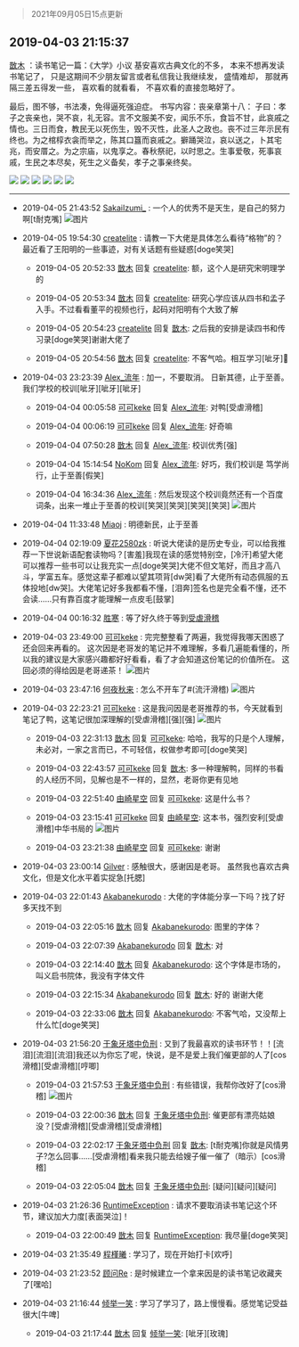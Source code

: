 > 2021年09月05日15点更新
<link rel="stylesheet" href="https://cdn.jsdelivr.net/gh/taotie6/sampleJSON@main/css/photo_show.css">


 ## 2019-04-03 21:15:37 

 [㪚木](https://www.coolapk.com/feed/11063706?shareKey=N2ViYTQ2ZWFjYzUwNjEzMTc0YTM~) ：读书笔记一篇：《大学》小议
基安喜欢古典文化的不多，
本来不想再发读书笔记了，
只是这期间不少朋友留言或者私信我让我继续发，
盛情难却，
那就再隔三差五得发一些，
喜欢看的就看看，
不喜欢看的直接忽略好了。

最后，图不够，书法凑，免得逼死强迫症。
书写内容：丧亲章第十八：
子曰<!--break-->：孝子之丧亲也，哭不哀，礼无容。言不文服美不安，闻乐不乐，食旨不甘，此哀戚之情也。三日而食，教民无以死伤生，毁不灭性，此圣人之政也。丧不过三年示民有终也。为之棺椁衣衾而举之，陈其口簋而哀戚之。擗踊哭泣，哀以送之，卜其宅兆，而安厝之。为之宗庙，以鬼享之。春秋祭祀，以时思之。生事爱敬，死事哀戚，生民之本尽矣，死生之义备矣，孝子之事亲终矣。 

<div class="album">
<img class="img-item" src="https://image.coolapk.com/feed/2019/0403/20/1081091_1554295324_7516@1080x2280.jpg" />
<img class="img-item" src="https://image.coolapk.com/feed/2019/0403/20/1081091_1554295327_7042@1079x2278.jpg" />
<img class="img-item" src="https://image.coolapk.com/feed/2019/0403/20/1081091_1554295330_2524@1080x2283.jpg" />
<img class="img-item" src="https://image.coolapk.com/feed/2019/0403/20/1081091_1554295332_8874@1078x2275.jpg" />
<img class="img-item" src="https://image.coolapk.com/feed/2019/0403/20/1081091_1554295335_461@1080x1364.jpg" />
<img class="img-item" src="https://image.coolapk.com/feed/2019/0403/20/1081091_1554295338_1919@3595x2307.jpg" />
</div>

 ------- 

- 2019-04-05 21:43:52 [SakaiIzumi_](uid=1875003) : 一个人的优秀不是天生，是自己的努力啊[t耐克嘴] ![图片](https://image.coolapk.com/feed/2019/0403/14/1377950_1554271641_2759@440x440.jpg)

- 2019-04-05 19:54:30 [createlite](uid=633976) : 请教一下大佬是具体怎么看待“格物”的？
最近看了王阳明的一些事迹，对有关话题有些疑惑[doge笑哭] 

    - 2019-04-05 20:52:33 [㪚木](uid=1081091) 回复 [createlite](uid=633976): 额，这个人是研究宋明理学的 

    - 2019-04-05 20:53:34 [㪚木](uid=1081091) 回复 [createlite](uid=633976): 研究心学应该从四书和孟子入手。不过看看董平的视频也行，起码对阳明有个大致了解 

    - 2019-04-05 20:54:23 [createlite](uid=633976) 回复 [㪚木](uid=1081091): 之后我的安排是读四书和传习录[doge笑哭]谢谢大佬了 

    - 2019-04-05 20:54:56 [㪚木](uid=1081091) 回复 [createlite](uid=633976): 不客气哈。相互学习[呲牙]🍉 

- 2019-04-03 23:23:39 [Alex_流年](uid=591848) : 加一，不要取消。
日新其德，止于至善。
我们学校的校训[呲牙][呲牙][呲牙] 

    - 2019-04-04 00:05:58 [可可keke](uid=2190423) 回复 [Alex_流年](uid=591848): 对鸭[受虐滑稽] 

    - 2019-04-04 00:06:19 [可可keke](uid=2190423) 回复 [Alex_流年](uid=591848): 好奇嘛 

    - 2019-04-04 07:50:28 [㪚木](uid=1081091) 回复 [Alex_流年](uid=591848): 校训优秀[强] 

    - 2019-04-04 15:14:54 [NoKom](uid=2422104) 回复 [Alex_流年](uid=591848): 好巧，我们校训是 笃学尚行，止于至善[假笑] 

    - 2019-04-04 16:34:36 [Alex_流年](uid=591848) : 然后发现这个校训竟然还有一个百度词条，出来一堆止于至善的校训[笑哭][笑哭][笑哭][笑哭] ![图片](https://image.coolapk.com/feed/2019/0404/16/591848_1554366873_7778@1080x2160.jpg)

- 2019-04-04 11:33:48 [Miaoj](uid=720718) : 明德新民，止于至善 

- 2019-04-04 02:19:09 [夏花2580zk](uid=858641) : 听说大佬读的是历史专业，可以给我推荐一下世说新语配套读物吗？[害羞]我现在读的感觉特别空，[冷汗]希望大佬可以推荐一些书可以让我充实一点[doge笑哭]大佬不但文笔好，而且才高八斗，学富五车。感觉这辈子都难以望其项背[dw哭]看了大佬所有动态佩服的五体投地[dw哭]<!--break-->。大佬笔记好多我都看不懂，[泪奔]签名也是完全看不懂，还不会读……只有靠百度才能理解一点皮毛[鼓掌] 

- 2019-04-04 00:16:32 [胜寒](uid=621479) : 等了好久终于等到[受虐滑稽](虽然有些看不懂) 

- 2019-04-03 23:49:00 [可可keke](uid=2190423) : 完完整整看了两遍，我觉得我哪天困惑了还会回来再看的。
这次因是老哥发的笔记并不难理解，多看几遍能看懂的，所以我的建议是大家感兴趣都好好看看，看了才会知道这份笔记的价值所在。
这回必须的得给因是老哥递茶！ ![图片](https://image.coolapk.com/feed/2019/0403/23/2190423_1554306537_9409@500x302.jpg)

- 2019-04-03 23:47:16 [何夜秋来](uid=552467) : 怎么不开车了#(流汗滑稽) ![图片](https://image.coolapk.com/feed/2019/0403/23/552467_1554306434_9134@1024x768.jpg)

- 2019-04-03 22:23:21 [可可keke](uid=2190423) : 这是我问因是老哥推荐的书，今天就看到笔记了鸭，这笔记很加深理解的[受虐滑稽][强][强] ![图片](https://image.coolapk.com/feed/2019/0403/22/2190423_1554301399_236@3840x2160.jpg)

    - 2019-04-03 22:31:13 [㪚木](uid=1081091) 回复 [可可keke](uid=2190423): 哈哈，我写的只是个人理解，未必对，一家之言而已，不可轻信，权做参考即可[doge笑哭] 

    - 2019-04-03 22:43:57 [可可keke](uid=2190423) 回复 [㪚木](uid=1081091): 多一种理解鸭，同样的书看的人经历不同，见解也是不一样的，显然，老哥你更有见地 

    - 2019-04-03 22:51:40 [由崎星空](uid=1150044) 回复 [可可keke](uid=2190423): 这是什么书？ 

    - 2019-04-03 23:15:41 [可可keke](uid=2190423) 回复 [由崎星空](uid=1150044): 这本书，强烈安利[受虐滑稽]中华书局的 ![图片](https://image.coolapk.com/feed/2019/0403/23/2190423_1554304539_3212@1819x2533.jpg)

    - 2019-04-03 23:21:38 [由崎星空](uid=1150044) 回复 [可可keke](uid=2190423): 谢谢 

- 2019-04-03 23:00:14 [Gilver](uid=683603) : 感触很大，感谢因是老哥。
虽然我也喜欢古典文化，但是文化水平着实捉急[托腮] 

- 2019-04-03 22:01:43 [Akabanekurodo](uid=1745836) : 大佬的字体能分享一下吗？找了好多天找不到 

    - 2019-04-03 22:05:16 [㪚木](uid=1081091) 回复 [Akabanekurodo](uid=1745836): 图里的字体？ 

    - 2019-04-03 22:07:39 [Akabanekurodo](uid=1745836) 回复 [㪚木](uid=1081091): 对 

    - 2019-04-03 22:14:40 [㪚木](uid=1081091) 回复 [Akabanekurodo](uid=1745836): 这个字体是市场的，叫义启书院体，我没有字体文件 

    - 2019-04-03 22:15:34 [Akabanekurodo](uid=1745836) 回复 [㪚木](uid=1081091): 好的  谢谢大佬 

    - 2019-04-03 22:33:06 [㪚木](uid=1081091) 回复 [Akabanekurodo](uid=1745836): 不客气哈，又没帮上什么忙[doge笑哭] 

- 2019-04-03 21:56:20 [于象牙塔中负刑](uid=1938509) : 又到了我最喜欢的读书环节！！[流泪][流泪][流泪]我还以为你忘了呢，快说，是不是爱上我们催更部的人了[cos滑稽][受虐滑稽][哼唧] 

    - 2019-04-03 21:57:53 [于象牙塔中负刑](uid=1938509) : 有些错误，我帮你改好了[cos滑稽] ![图片](https://image.coolapk.com/feed/2019/0403/21/1938509_1554299870_7034@1080x2248.jpg)

    - 2019-04-03 22:00:36 [㪚木](uid=1081091) 回复 [于象牙塔中负刑](uid=1938509): 催更部有漂亮姑娘没？[受虐滑稽][受虐滑稽][受虐滑稽] 

    - 2019-04-03 22:02:17 [于象牙塔中负刑](uid=1938509) 回复 [㪚木](uid=1081091): [t耐克嘴]你就是风情男子?怎么回事……[受虐滑稽]看来我只能去给嫂子催一催了（暗示）[cos滑稽] 

    - 2019-04-03 22:05:04 [㪚木](uid=1081091) 回复 [于象牙塔中负刑](uid=1938509): [疑问][疑问][疑问] 

- 2019-04-03 21:26:36 [RuntimeException](uid=950210) : 请求不要取消读书笔记这个环节，建议加大力度[表面哭泣]！ 

    - 2019-04-03 22:00:49 [㪚木](uid=1081091) 回复 [RuntimeException](uid=950210): 我尽量[doge笑哭] 

- 2019-04-03 21:35:49 [程槿曦](uid=1718314) : 学习了，现在开始打卡[欢呼] 

- 2019-04-03 21:23:52 [顾问Re](uid=886479) : 是时候建立一个拿来因是的读书笔记收藏夹了[嘿哈] 

- 2019-04-03 21:16:44 [倾举一笑](uid=1336808) : 学习了学习了，路上慢慢看。感觉笔记受益很大[牛啤] 

    - 2019-04-03 21:17:44 [㪚木](uid=1081091) 回复 [倾举一笑](uid=1336808): [呲牙][玫瑰] 

